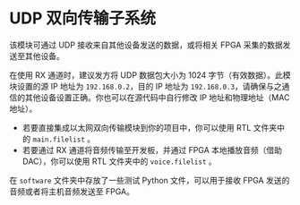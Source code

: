 # UDP 双向传输子系统

该模块可通过 UDP 接收来自其他设备发送的数据，或将相关 FPGA 采集的数据发送至其他设备。

在使用 RX 通道时，建议发方将 UDP 数据包大小为 1024 字节（有效数据）。此模块设置的源 IP 地址为 `192.168.0.2`，目的 IP 地址为 `192.168.0.3`，请确保与之通信的其他设备设置正确。你也可以在源代码中自行修改 IP 地址和物理地址（MAC 地址）。

  * 若要直接集成以太网双向传输模块到你的项目中，你可以使用 RTL 文件夹中的 `main.filelist` 。
  * 若要通过 RX 通道将音频传输至开发板，并通过 FPGA 本地播放音频（借助 DAC），你可以使用 RTL 文件夹中的 `voice.filelist` 。

在 `software` 文件夹中存放了一些测试 Python 文件，可以用于接收 FPGA 发送的音频或者将主机音频发送至 FPGA。